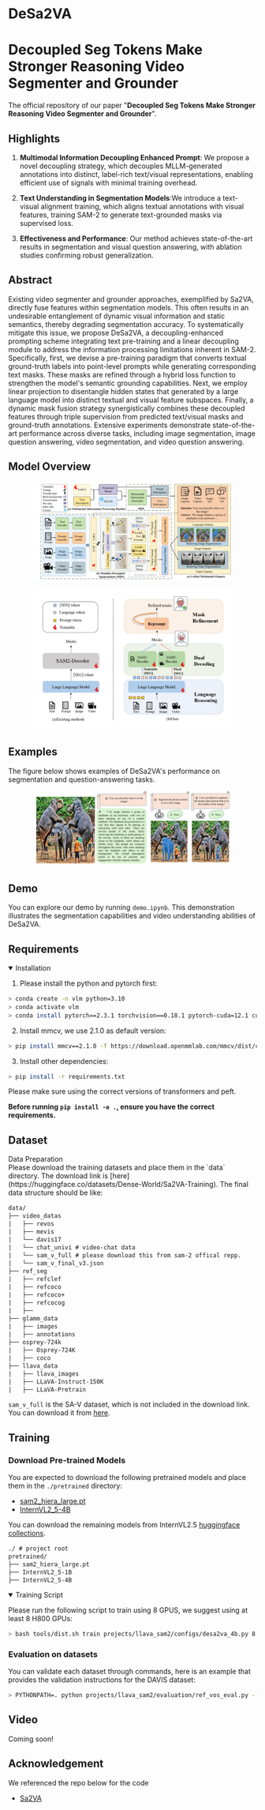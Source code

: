# DeSa2VA

# Decoupled Seg Tokens Make Stronger Reasoning Video Segmenter and Grounder
The official repository of our paper "**Decoupled Seg Tokens Make Stronger Reasoning Video Segmenter and Grounder**".


## Highlights
  1. **Multimodal Information Decoupling Enhanced Prompt**: We propose a novel decoupling strategy, which decouples MLLM-generated annotations into distinct, label-rich text/visual representations, enabling efficient use of signals with minimal training overhead.

  2. **Text Understanding in Segmentation Models**:We introduce a text-visual alignment training, which aligns textual annotations with visual features, training SAM-2 to generate text-grounded masks via supervised loss.

  3. **Effectiveness and Performance**: Our method achieves state-of-the-art results in  segmentation and visual question answering, with ablation studies confirming robust generalization.


## Abstract
Existing video segmenter and grounder approaches, exemplified by Sa2VA, directly fuse features within segmentation models. This often results in an undesirable entanglement of dynamic visual information and static semantics, thereby degrading segmentation accuracy. To systematically mitigate this issue, we propose DeSa2VA, a decoupling-enhanced prompting scheme integrating text pre-training and a linear decoupling module to address the information processing limitations inherent in SAM-2. Specifically, first, we devise a pre-training paradigm that converts textual ground-truth labels into point-level prompts while generating corresponding text masks. These masks are refined through a hybrid loss function to strengthen the model's semantic grounding capabilities. Next, we employ linear projection to disentangle hidden states that generated by a large language model into distinct textual and visual feature subspaces. Finally, a dynamic mask fusion strategy synergistically combines these decoupled features through triple supervision from predicted text/visual masks and ground-truth annotations. Extensive experiments demonstrate state-of-the-art performance across diverse tasks, including image segmentation, image question answering, video segmentation, and video question answering.

## Model Overview
<p align="center">
<img src="image/architecture.png" alt="model" width="80%">
</p>

<p align="center">
<img src="image/Figure1.png" alt="model" width="80%">
</p>

## Examples
The figure below shows examples of DeSa2VA's performance on segmentation and question-answering tasks.

<p align="center">
<img src="image/Fig3.png" alt="example" width="80%">
</p>

## Demo
You can explore our demo by running `demo.ipynb`. This demonstration illustrates the segmentation capabilities and video understanding abilities of DeSa2VA.

## Requirements

<details open>
<summary>Installation</summary>

1. Please install the python and pytorch first:
```bash
> conda create -n vlm python=3.10
> conda activate vlm
> conda install pytorch==2.3.1 torchvision==0.18.1 pytorch-cuda=12.1 cuda -c pytorch  -c "nvidia/label/cuda-12.1.0" -c "nvidia/label/cuda-12.1.1"
```

2. Install mmcv, we use 2.1.0 as default version:
```bash
> pip install mmcv==2.1.0 -f https://download.openmmlab.com/mmcv/dist/cu121/torch2.3/index.html
```

3. Install other dependencies:
```bash
> pip install -r requirements.txt
```
</details>

Please make sure using the correct versions of transformers and peft.

**Before running `pip install -e .`, ensure you have the correct requirements.**


## Dataset

<summary>Data Preparation</summary>
Please download the training datasets and place them in the `data` directory. The download link is [here](https://huggingface.co/datasets/Dense-World/Sa2VA-Training).
The final data structure should be like:

  ```
data/
├── video_datas
|   ├── revos
|   ├── mevis
|   └── davis17
|   └── chat_univi # video-chat data
|   └── sam_v_full # please download this from sam-2 offical repp.
|   └── sam_v_final_v3.json
├── ref_seg
|   ├── refclef
|   ├── refcoco
|   ├── refcoco+
|   ├── refcocog
|   ├── 
├── glamm_data
|   ├── images
|   ├── annotations
├── osprey-724k
|   ├── Osprey-724K
|   ├── coco
├── llava_data
|   ├── llava_images
|   ├── LLaVA-Instruct-150K
|   ├── LLaVA-Pretrain

```
`sam_v_full` is the SA-V dataset, which is not included in the download link. You can download it from [here](https://ai.meta.com/datasets/segment-anything-video/).
</details>

## Training

### Download Pre-trained Models
You are expected to download the following pretrained models and place them in the `./pretrained` directory:
- [sam2_hiera_large.pt](https://huggingface.co/facebook/sam2-hiera-large)
- [InternVL2_5-4B](https://huggingface.co/OpenGVLab/InternVL2_5-4B)

You can download the remaining models from InternVL2.5 [huggingface collections](https://huggingface.co/collections/OpenGVLab/internvl25-673e1019b66e2218f68d7c1c). 

```
./ # project root
pretrained/
├── sam2_hiera_large.pt
├── InternVL2_5-1B
├── InternVL2_5-4B
```

<details open>
<summary>Training Script</summary>

Please run the following script to train using 8 GPUS, we suggest using at least 8 H800 GPUs:
```bash
> bash tools/dist.sh train projects/llava_sam2/configs/desa2va_4b.py 8
```
</details>

### Evaluation on datasets
You can validate each dataset through commands, here is an example that provides the validation instructions for the DAVIS dataset:
```bash
> PYTHONPATH=. python projects/llava_sam2/evaluation/ref_vos_eval.py --model_path /your/model/path --dataset DAVIS
```
</details>

## Video
  Coming soon!

## Acknowledgement
We referenced the repo below for the code
- [Sa2VA](https://github.com/magic-research/Sa2VA)
